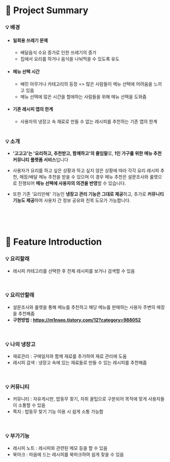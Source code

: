 # :fork_and_knife: Project Summary
### :bulb: 배경
- #### 일회용 쓰레기 문제
  - 배달음식 수요 증가로 인한 쓰레기의 증가
  - 집에서 요리를 하거나 음식을 나눠먹을 수 있도록 유도
  
- #### 메뉴 선택 시간
  - 배민 아무거나 카테고리의 등장 => 많은 사람들이 메뉴 선택에 어려움을 느끼고 있음
  - 메뉴 선택에 많은 시간을 할애하는 사람들을 위해 메뉴 선택을 도와줌   
  
- #### 기존 레시피 앱의 한계
  - 사용자의 냉장고 속 재료로 만들 수 없는 레시피를 추천하는 기존 앱의 한계 
  
  <br>
  

### :bulb: 소개
- **'고고고'는 '요리하고, 추천받고, 함께하고'의 줄임말**로, **1인 가구를 위한 메뉴 추천 커뮤니티 플랫폼 서비스**입니다   

- 사용자가 요리를 하고 싶은 상황과 하고 싶지 않은 상황에 따라 각각 요리 레시피 추천, 매장/배달 메뉴 추천을 받을 수 있으며 이 경우 메뉴 추천은 설문조사와 룰렛으로 진행되어 **메뉴 선택에 사용자의 의견을 반영**할 수 있습니다.   

- 또한 기존 '요리만해' 기능인 **냉장고 관리 기능은 그대로 제공**하고, 추가로 **커뮤니티 기능도 제공**하여 사용자 간 정보 공유와 친목 도모가 가능합니다.
  
  
<br><br><br>


# :fork_and_knife: Feature Introduction
### :bulb: 요리할래
- 레시피 카테고리를 선택한 후 전체 레시피를 보거나 검색할 수 있음

<br>

### :bulb: 요리안할래
- 설문조사와 룰렛을 통해 메뉴를 추천하고 해당 메뉴를 판매하는 사용자 주변의 매장을 추천해줌
- **구현방법 : <https://m1nseo.tistory.com/12?category=988052>**


<br>

### :bulb: 나의 냉장고
- 재료관리 : 구매일자와 함께 재료를 추가하여 재료 관리에 도움
- 레시피 검색 : 냉장고 속에 있는 재료들로 만들 수 있는 레시피를 추천해줌

<br>

### :bulb: 커뮤니티
- 커뮤니티 : 자유게시판, 밥동무 찾기, 자취 꿀팁으로 구분되어 목적에 맞게 사용자들이 소통할 수 있음
- 쪽지 : 밥동무 찾기 기능 이용 시 쉽게 소통 가능함

<br>

### :bulb: 부가기능
- 레시피 노트 : 레시피와 관련된 메모 등을 할 수 있음
- 북마크 : 마음에 드는 레시피를 북마크하여 쉽게 찾을 수 있음
